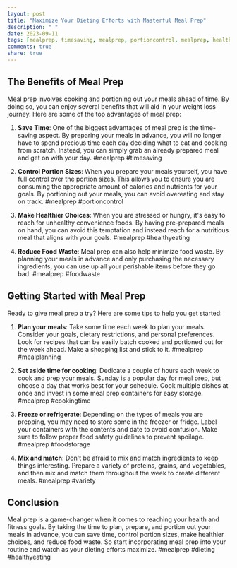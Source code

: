 ```yaml
---
layout: post
title: "Maximize Your Dieting Efforts with Masterful Meal Prep"
description: " "
date: 2023-09-11
tags: [mealprep, timesaving, mealprep, portioncontrol, mealprep, healthyeating, mealprep, foodwaste, mealprep, mealplanning, mealprep, cookingtime, mealprep, foodstorage, mealprep, variety, mealprep, dieting, healthyeating]
comments: true
share: true
---
```


## The Benefits of Meal Prep

Meal prep involves cooking and portioning out your meals ahead of time. By doing so, you can enjoy several benefits that will aid in your weight loss journey. Here are some of the top advantages of meal prep:

1. **Save Time**: One of the biggest advantages of meal prep is the time-saving aspect. By preparing your meals in advance, you will no longer have to spend precious time each day deciding what to eat and cooking from scratch. Instead, you can simply grab an already prepared meal and get on with your day.
#mealprep #timesaving

2. **Control Portion Sizes**: When you prepare your meals yourself, you have full control over the portion sizes. This allows you to ensure you are consuming the appropriate amount of calories and nutrients for your goals. By portioning out your meals, you can avoid overeating and stay on track.
#mealprep #portioncontrol

3. **Make Healthier Choices**: When you are stressed or hungry, it's easy to reach for unhealthy convenience foods. By having pre-prepared meals on hand, you can avoid this temptation and instead reach for a nutritious meal that aligns with your goals.
#mealprep #healthyeating

4. **Reduce Food Waste**: Meal prep can also help minimize food waste. By planning your meals in advance and only purchasing the necessary ingredients, you can use up all your perishable items before they go bad.
#mealprep #foodwaste

## Getting Started with Meal Prep

Ready to give meal prep a try? Here are some tips to help you get started:

1. **Plan your meals**: Take some time each week to plan your meals. Consider your goals, dietary restrictions, and personal preferences. Look for recipes that can be easily batch cooked and portioned out for the week ahead. Make a shopping list and stick to it.
#mealprep #mealplanning

2. **Set aside time for cooking**: Dedicate a couple of hours each week to cook and prep your meals. Sunday is a popular day for meal prep, but choose a day that works best for your schedule. Cook multiple dishes at once and invest in some meal prep containers for easy storage.
#mealprep #cookingtime

3. **Freeze or refrigerate**: Depending on the types of meals you are prepping, you may need to store some in the freezer or fridge. Label your containers with the contents and date to avoid confusion. Make sure to follow proper food safety guidelines to prevent spoilage.
#mealprep #foodstorage

4. **Mix and match**: Don't be afraid to mix and match ingredients to keep things interesting. Prepare a variety of proteins, grains, and vegetables, and then mix and match them throughout the week to create different meals.
#mealprep #variety

## Conclusion

Meal prep is a game-changer when it comes to reaching your health and fitness goals. By taking the time to plan, prepare, and portion out your meals in advance, you can save time, control portion sizes, make healthier choices, and reduce food waste. So start incorporating meal prep into your routine and watch as your dieting efforts maximize. #mealprep #dieting #healthyeating